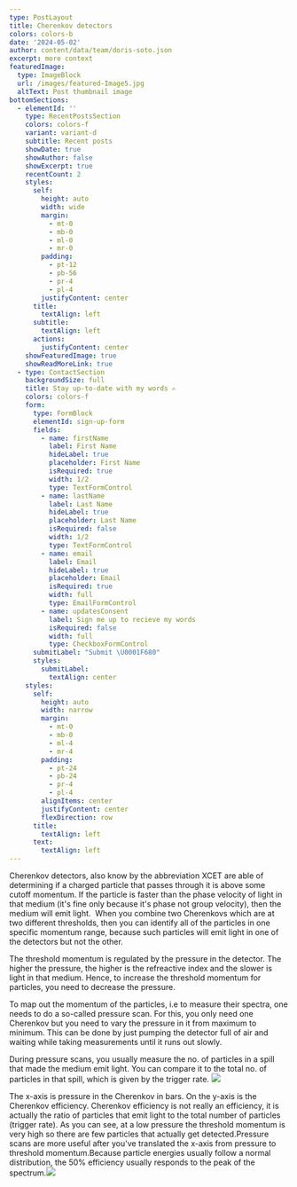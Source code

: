 ```yaml
---
type: PostLayout
title: Cherenkov detectors
colors: colors-b
date: '2024-05-02'
author: content/data/team/doris-soto.json
excerpt: more context
featuredImage:
  type: ImageBlock
  url: /images/featured-Image5.jpg
  altText: Post thumbnail image
bottomSections:
  - elementId: ''
    type: RecentPostsSection
    colors: colors-f
    variant: variant-d
    subtitle: Recent posts
    showDate: true
    showAuthor: false
    showExcerpt: true
    recentCount: 2
    styles:
      self:
        height: auto
        width: wide
        margin:
          - mt-0
          - mb-0
          - ml-0
          - mr-0
        padding:
          - pt-12
          - pb-56
          - pr-4
          - pl-4
        justifyContent: center
      title:
        textAlign: left
      subtitle:
        textAlign: left
      actions:
        justifyContent: center
    showFeaturedImage: true
    showReadMoreLink: true
  - type: ContactSection
    backgroundSize: full
    title: Stay up-to-date with my words ✍️
    colors: colors-f
    form:
      type: FormBlock
      elementId: sign-up-form
      fields:
        - name: firstName
          label: First Name
          hideLabel: true
          placeholder: First Name
          isRequired: true
          width: 1/2
          type: TextFormControl
        - name: lastName
          label: Last Name
          hideLabel: true
          placeholder: Last Name
          isRequired: false
          width: 1/2
          type: TextFormControl
        - name: email
          label: Email
          hideLabel: true
          placeholder: Email
          isRequired: true
          width: full
          type: EmailFormControl
        - name: updatesConsent
          label: Sign me up to recieve my words
          isRequired: false
          width: full
          type: CheckboxFormControl
      submitLabel: "Submit \U0001F680"
      styles:
        submitLabel:
          textAlign: center
    styles:
      self:
        height: auto
        width: narrow
        margin:
          - mt-0
          - mb-0
          - ml-4
          - mr-4
        padding:
          - pt-24
          - pb-24
          - pr-4
          - pl-4
        alignItems: center
        justifyContent: center
        flexDirection: row
      title:
        textAlign: left
      text:
        textAlign: left
---
```

Cherenkov detectors, also know by the abbreviation XCET are able of determining if a charged particle that passes through it is above some cutoff momentum. If the particle is faster than the phase velocity of light in that medium (it's fine only because it's phase not group velocity), then the medium will emit light.  When you combine two Cherenkovs which are at two different thresholds, then you can identify all of the particles in one specific momentum range, because such particles will emit light in one of the detectors but not the other. 

The threshold momentum is regulated by the pressure in the detector. The higher the pressure, the higher is the refreactive index and the slower is light in that medium. Hence, to increase the threshold momentum for particles, you need to decrease the pressure. 

To map out the momentum of the particles, i.e to measure their spectra, one needs to do a so-called pressure scan. For this, you only need one Cherenkov but you need to vary the pressure in it from maximum to minimum. This can be done by just pumping the detector full of air and waiting while taking measurements until it runs out slowly.

During pressure scans, you usually measure the no. of particles in a spill that made the medium emit light. You can compare it to the total no. of particles in that spill, which is given by the trigger rate. ![](/images/cher1.png)

The x-axis is pressure in the Cherenkov in bars. On the y-axis is the Cherenkov efficiency. Cherenkov efficiency is not really an efficiency, it is actually the ratio of particles that emit light to the total number of particles (trigger rate). As you can see, at a low pressure the threshold momentum is very high so there are few particles that actually get detected.Pressure scans are more useful after you've translated the x-axis from pressure to threshold momentum.Because particle energies usually follow a normal distribution, the 50% efficiency usually responds to the peak of the spectrum.![](/images/cher2.png)
